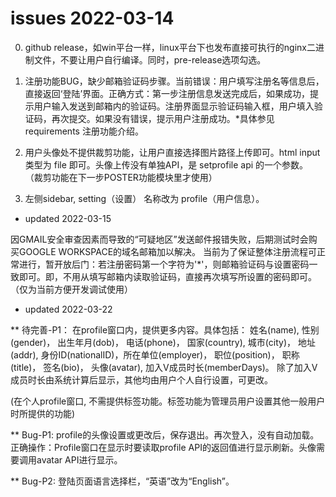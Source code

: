issues 2022-03-14
=================

0. github release，如win平台一样，linux平台下也发布直接可执行的nginx二进制文件，不要让用户自行编译。同时，pre-release选项勾选。

1. 注册功能BUG，缺少邮箱验证码步骤。当前错误：用户填写注册名等信息后，直接返回‘登陆’界面。正确方式：第一步注册信息发送完成后，如果成功，提示用户输入发送到邮箱内的验证码。注册界面显示验证码输入框，用户填入验证码，再次提交。如果没有错误，提示用户注册成功。*具体参见 requirements 注册功能介绍。

2. 用户头像处不提供裁剪功能，让用户直接选择图片路径上传即可。html input 类型为 file 即可。头像上传没有单独API，是 setprofile api 的一个参数。 （裁剪功能在下一步POSTER功能模块里才使用）

3. 左侧sidebar, setting（设置） 名称改为 profile（用户信息）。

* updated 2022-03-15
  
因GMAIL安全审查因素而导致的“可疑地区”发送邮件报错失败，后期测试时会购买GOOGLE WORKSPACE的域名邮箱加以解决。
当前为了保证整体注册流程可正常进行，暂开放后门：若注册密码第一个字符为'*'，则邮箱验证码与设置密码一致即可。即，不用从填写邮箱内读取验证码，直接再次填写所设置的密码即可。（仅为当前方便开发调试使用）

* updated 2022-03-22
  
** 待完善-P1： 在profile窗口内，提供更多内容。具体包括： 姓名(name),  性别(gender)， 出生年月(dob)， 电话(phone)， 国家(country), 城市(city)， 地址(addr), 身份ID(nationalID)，所在单位(employer)， 职位(position)， 职称(title)， 签名(bio)， 头像(avatar), 加入V成员时长(memberDays)。 除了加入V成员时长由系统计算后显示，其他均由用户个人自行设置，可更改。

(在个人profile窗口, 不需提供标签功能。标签功能为管理员用户设置其他一般用户时所提供的功能)

** Bug-P1:  profile的头像设置或更改后，保存退出。再次登入，没有自动加载。正确操作：Profile窗口在显示时要读取profile API的返回值进行显示刷新。头像需要调用avatar API进行显示。

** Bug-P2:  登陆页面语言选择栏，“英语”改为“English”。
